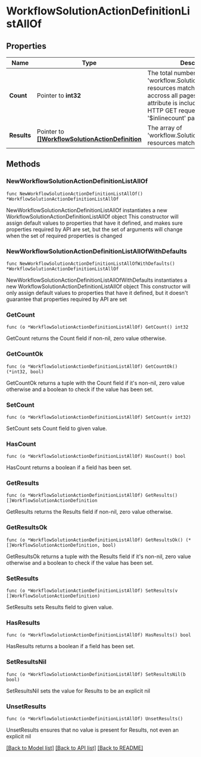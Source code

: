 # WorkflowSolutionActionDefinitionListAllOf

## Properties

Name | Type | Description | Notes
------------ | ------------- | ------------- | -------------
**Count** | Pointer to **int32** | The total number of &#39;workflow.SolutionActionDefinition&#39; resources matching the request, accross all pages. The &#39;Count&#39; attribute is included when the HTTP GET request includes the &#39;$inlinecount&#39; parameter. | [optional] 
**Results** | Pointer to [**[]WorkflowSolutionActionDefinition**](WorkflowSolutionActionDefinition.md) | The array of &#39;workflow.SolutionActionDefinition&#39; resources matching the request. | [optional] 

## Methods

### NewWorkflowSolutionActionDefinitionListAllOf

`func NewWorkflowSolutionActionDefinitionListAllOf() *WorkflowSolutionActionDefinitionListAllOf`

NewWorkflowSolutionActionDefinitionListAllOf instantiates a new WorkflowSolutionActionDefinitionListAllOf object
This constructor will assign default values to properties that have it defined,
and makes sure properties required by API are set, but the set of arguments
will change when the set of required properties is changed

### NewWorkflowSolutionActionDefinitionListAllOfWithDefaults

`func NewWorkflowSolutionActionDefinitionListAllOfWithDefaults() *WorkflowSolutionActionDefinitionListAllOf`

NewWorkflowSolutionActionDefinitionListAllOfWithDefaults instantiates a new WorkflowSolutionActionDefinitionListAllOf object
This constructor will only assign default values to properties that have it defined,
but it doesn't guarantee that properties required by API are set

### GetCount

`func (o *WorkflowSolutionActionDefinitionListAllOf) GetCount() int32`

GetCount returns the Count field if non-nil, zero value otherwise.

### GetCountOk

`func (o *WorkflowSolutionActionDefinitionListAllOf) GetCountOk() (*int32, bool)`

GetCountOk returns a tuple with the Count field if it's non-nil, zero value otherwise
and a boolean to check if the value has been set.

### SetCount

`func (o *WorkflowSolutionActionDefinitionListAllOf) SetCount(v int32)`

SetCount sets Count field to given value.

### HasCount

`func (o *WorkflowSolutionActionDefinitionListAllOf) HasCount() bool`

HasCount returns a boolean if a field has been set.

### GetResults

`func (o *WorkflowSolutionActionDefinitionListAllOf) GetResults() []WorkflowSolutionActionDefinition`

GetResults returns the Results field if non-nil, zero value otherwise.

### GetResultsOk

`func (o *WorkflowSolutionActionDefinitionListAllOf) GetResultsOk() (*[]WorkflowSolutionActionDefinition, bool)`

GetResultsOk returns a tuple with the Results field if it's non-nil, zero value otherwise
and a boolean to check if the value has been set.

### SetResults

`func (o *WorkflowSolutionActionDefinitionListAllOf) SetResults(v []WorkflowSolutionActionDefinition)`

SetResults sets Results field to given value.

### HasResults

`func (o *WorkflowSolutionActionDefinitionListAllOf) HasResults() bool`

HasResults returns a boolean if a field has been set.

### SetResultsNil

`func (o *WorkflowSolutionActionDefinitionListAllOf) SetResultsNil(b bool)`

 SetResultsNil sets the value for Results to be an explicit nil

### UnsetResults
`func (o *WorkflowSolutionActionDefinitionListAllOf) UnsetResults()`

UnsetResults ensures that no value is present for Results, not even an explicit nil

[[Back to Model list]](../README.md#documentation-for-models) [[Back to API list]](../README.md#documentation-for-api-endpoints) [[Back to README]](../README.md)



